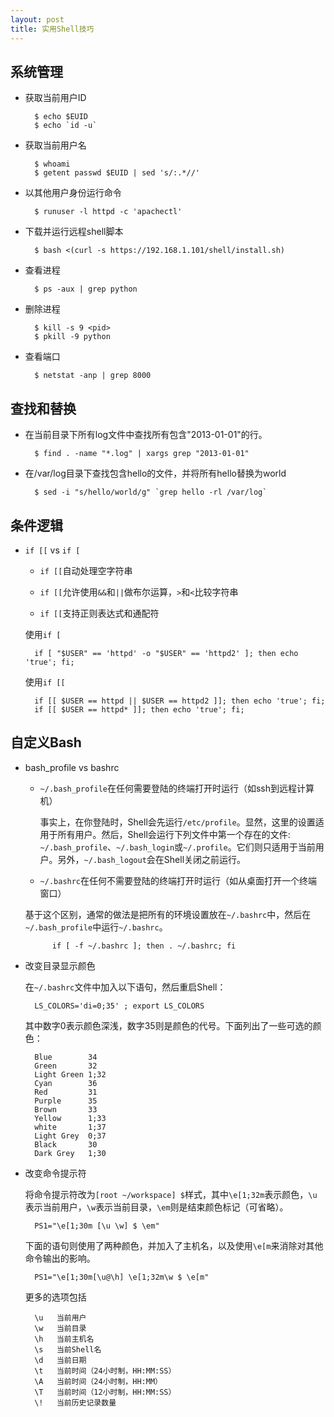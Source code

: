 ```yaml
---
layout: post
title: 实用Shell技巧
---
```


系统管理
--------
- 获取当前用户ID
		
		$ echo $EUID
		$ echo `id -u`

- 获取当前用户名
		
		$ whoami
		$ getent passwd $EUID | sed 's/:.*//'

- 以其他用户身份运行命令

		$ runuser -l httpd -c 'apachectl'

- 下载并运行远程shell脚本

		$ bash <(curl -s https://192.168.1.101/shell/install.sh)

- 查看进程

		$ ps -aux | grep python

- 删除进程

		$ kill -s 9 <pid>
		$ pkill -9 python

- 查看端口
	
		$ netstat -anp | grep 8000

查找和替换
--------
- 在当前目录下所有log文件中查找所有包含"2013-01-01"的行。

		$ find . -name "*.log" | xargs grep "2013-01-01"

- 在/var/log目录下查找包含hello的文件，并将所有hello替换为world

		$ sed -i "s/hello/world/g" `grep hello -rl /var/log`

条件逻辑
------
- `if [[` vs `if [`
		
	- `if [[`自动处理空字符串

	- `if [[`允许使用`&&`和`||`做布尔运算，`>`和`<`比较字符串

	- `if [[`支持正则表达式和通配符

	使用`if [`

		if [ "$USER" == 'httpd' -o "$USER" == 'httpd2' ]; then echo 'true'; fi;

	使用`if [[`

		if [[ $USER == httpd || $USER == httpd2 ]]; then echo 'true'; fi;
		if [[ $USER == httpd* ]]; then echo 'true'; fi;

自定义Bash
-------
- bash_profile vs bashrc

	- `~/.bash_profile`在任何需要登陆的终端打开时运行（如ssh到远程计算机）
		
		事实上，在你登陆时，Shell会先运行`/etc/profile`。显然，这里的设置适用于所有用户。然后，Shell会运行下列文件中第一个存在的文件:` ~/.bash_profile`、`~/.bash_login`或`~/.profile`。它们则只适用于当前用户。另外，`~/.bash_logout`会在Shell关闭之前运行。

	- `~/.bashrc`在任何不需要登陆的终端打开时运行（如从桌面打开一个终端窗口）
		
	基于这个区别，通常的做法是把所有的环境设置放在`~/.bashrc`中，然后在`~/.bash_profile`中运行`~/.bashrc`。

			if [ -f ~/.bashrc ]; then . ~/.bashrc; fi

- 改变目录显示颜色
	
	在`~/.bashrc`文件中加入以下语句，然后重启Shell：

		LS_COLORS='di=0;35' ; export LS_COLORS

	其中数字0表示颜色深浅，数字35则是颜色的代号。下面列出了一些可选的颜色：

		Blue		34
		Green		32
		Light Green	1;32
		Cyan		36
		Red			31
		Purple		35
		Brown		33
		Yellow		1;33
		white		1;37
		Light Grey	0;37
		Black		30
		Dark Grey	1;30

- 改变命令提示符

	将命令提示符改为`[root ~/workspace] $`样式，其中`\e[1;32m`表示颜色，`\u`表示当前用户，`\w`表示当前目录，`\em`则是结束颜色标记（可省略）。

		PS1="\e[1;30m [\u \w] $ \em"

	下面的语句则使用了两种颜色，并加入了主机名，以及使用`\e[m`来消除对其他命令输出的影响。
	
		PS1="\e[1;30m[\u@\h] \e[1;32m\w $ \e[m"

	更多的选项包括

		\u   当前用户
		\w   当前目录
		\h   当前主机名
		\s   当前Shell名
		\d   当前日期
		\t   当前时间（24小时制，HH:MM:SS）
		\A   当前时间（24小时制，HH:MM）
		\T   当前时间（12小时制，HH:MM:SS）
		\!   当前历史记录数量
